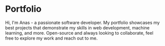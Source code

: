 # Portfolio
Hi, I'm Anas - a passionate software developer. My portfolio showcases my best projects that demonstrate my skills in web development, machine learning, and more. Open-source and always looking to collaborate, feel free to explore my work and reach out to me.
